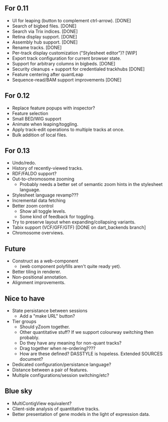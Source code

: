 For 0.11
--------

  - UI for leaping (button to complement ctrl-arrow). [DONE]
  - Search of bigbed files. [DONE]
  - Search via Trix indices. [DONE]
  - Retina display support. [DONE]
  - Assembly hub support. [DONE]
  - Rename tracks. [DONE]
  - Per-track display customization ("Stylesheet editor")? [WIP]
  - Export track configuration for current browser state.
  - Support for arbitrary columns in bigbeds. [DONE]
  - Security cleanups + support for credentialed trackhubs [DONE]
  - Feature centering after quantLeap
  - Sequence-read/BAM support improvements [DONE]

For 0.12
--------

  - Replace feature popups with inspector?
  - Feature selection
  - Small BED/WIG support
  - Animate when leaping/toggling.
  - Apply track-edit operations to multiple tracks at once.
  - Bulk addition of local files.

For 0.13
--------

  - Undo/redo.  
  - History of recently-viewed tracks.
  - RDF/FALDO support?
  - Out-to-chromosome zooming
    + Probably needs a better set of semantic zoom hints in the
      stylesheet language.
  - Stylesheet language revamp???  
  - Incremental data fetching
  - Better zoom control
    + Show all toggle levels.
    + Some kind of feedback for toggling.
  - Try to preserve layout when expanding/collapsing variants.
  - Tabix support (VCF/GFF/GTF)  [DONE on dart_backends branch]
  - Chromosome overviews.

Future
-------------

 - Construct as a web-component
   + (web component polyfills aren't quite ready yet).
 - Better tiling in renderer.
 - Non-positional annotation.
 - Alignment improvements.

Nice to have
------------

 - State persistance between sessions
     + Add a "make URL" button?
 - Tier groups
     + Should yZoom together.
     + Other quantitative stuff?  If we support colourway switching then probably.
     + Do they have any meaning for non-quant tracks?
     + Drag together when re-ordering????
     + How are these defined?  DASSTYLE is hopeless.  Extended SOURCES document?
 - Dedicated configuration/persistance language?
 - Distance between a pair of features.
 - Multiple configurations/session switching/etc?

Blue sky
--------
    
 - MultiContigView equivalent?
 - Client-side analysis of quantitative tracks.
 - Better presentation of gene models in the light of expression data.